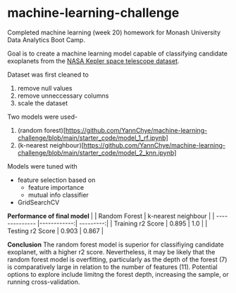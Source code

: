 # machine-learning-challenge

Completed machine learning (week 20) homework for Monash University Data Analytics Boot Camp.

Goal is to create a machine learning model capable of classifying candidate exoplanets from the [NASA Kepler space telescope dataset](https://www.kaggle.com/nasa/kepler-exoplanet-search-results). 

Dataset was first cleaned to 
1. remove null values 
2. remove unneccessary columns
3. scale the dataset

Two models were used-
1. (random forest)[https://github.com/YannChye/machine-learning-challenge/blob/main/starter_code/model_1_rf.ipynb]
2. (k-nearest neighbour)[https://github.com/YannChye/machine-learning-challenge/blob/main/starter_code/model_2_knn.ipynb]

Models were tuned with
* feature selection based on 
    * feature importance
    * mutual info classifier
* GridSearchCV

**Performance of final model**
|                | Random Forest  | k-nearest neighbour  |
| -------------- |------------:| ---------:|
| Training r2 Score | 0.895     | 1.0       |
| Testing r2 Score  | 0.903     | 0.867   |

**Conclusion**
The random forest model is superior for classifiying candidate exoplanet, with a higher r2 score. Nevertheless, it may be likely that the random forest model is overfitting, particularly as the depth of the forest (7) is comparatively large in relation to the number of features (11). Potential options to explore include limitng the forest depth, increasing the sample, or running cross-validation.